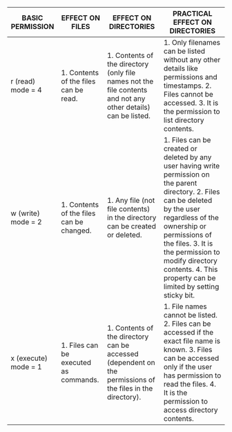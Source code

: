 | BASIC PERMISSION     	| EFFECT ON FILES                          	| EFFECT ON DIRECTORIES                                                                                         	| PRACTICAL EFFECT ON DIRECTORIES                                                                                                                                                                                                                                                                              	|
|----------------------	|------------------------------------------	|---------------------------------------------------------------------------------------------------------------	|--------------------------------------------------------------------------------------------------------------------------------------------------------------------------------------------------------------------------------------------------------------------------------------------------------------	|
| r (read) mode = 4    	| 1. Contents of the files can be read.    	| 1. Contents of the directory (only file names not the file contents and not any other details) can be listed. 	| 1. Only filenames can be listed without any other details like permissions and timestamps.  2. Files cannot be accessed.  3. It is the permission to list directory contents.                                                                                                                                	|
| w (write) mode = 2   	| 1. Contents of the files can be changed. 	| 1. Any file (not file contents) in the directory can be created or deleted.                                   	| 1. Files can be created or deleted by any user having write permission on the parent directory.  2. Files can be deleted by the user regardless of the ownership or permissions of the files.  3. It is the permission to modify directory contents.  4. This property can be limited by setting sticky bit. 	|
| x (execute) mode = 1 	| 1. Files can be executed as commands.    	| 1. Contents of the directory can be accessed (dependent on the permissions of the files in the directory).    	| 1. File names cannot be listed.  2. Files can be accessed if the exact file name is known.  3. Files can be accessed only if the user has permission to read the files.  4. It is the permission to access directory contents.                                                                               	|
